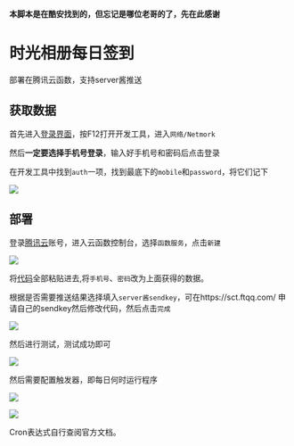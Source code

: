 **本脚本是在酷安找到的，但忘记是哪位老哥的了，先在此感谢**

# 时光相册每日签到

部署在腾讯云函数，支持server酱推送

## 获取数据

首先进入[登录界面](https://web.everphoto.cn/#signin)，按F12打开开发工具，进入`网络/Netmork`

然后**一定要选择手机号登录**，输入好手机号和密码后点击登录

在开发工具中找到`auth`一项，找到最底下的`mobile`和`password`，将它们记下

![](https://cdn.jsdelivr.net/gh/CAB233/Image@main/xxx.189y8xwv2940.png)

## 部署

登录[腾讯云](https://console.cloud.tencent.com/scf/)账号，进入云函数控制台，选择`函数服务`，点击`新建`

![](https://cdn.jsdelivr.net/gh/CAB233/Image@main/xxx.5bjqud28htk0.png)

将[代码](https://hub.fastgit.org/CAB233/everphoto_checkin/blob/main/index.py)全部粘贴进去,将`手机号`、`密码`改为上面获得的数据。

根据是否需要推送结果选择填入`server酱sendkey`，可在https://sct.ftqq.com/ 申请自己的sendkey然后修改代码，然后点击`完成`

![](https://cdn.jsdelivr.net/gh/CAB233/Image@main/xxx.150abrp7isyk.png)

然后进行测试，测试成功即可

![](https://cdn.jsdelivr.net/gh/CAB233/Image@main/xxx.538pkro32os0.png)

然后需要配置触发器，即每日何时运行程序

![](https://cdn.jsdelivr.net/gh/CAB233/Image@main/xxx.4ldu7bql1bw0.png)

![](https://cdn.jsdelivr.net/gh/CAB233/Image@main/xxx.1q994sznmslc.png)

Cron表达式自行查阅官方文档。
